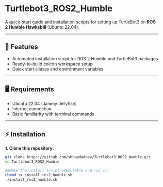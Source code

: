 ﻿# Turtlebot3_ROS2_Humble

A quick-start guide and installation scripts for setting up [TurtleBot3](https://emanual.robotis.com/docs/en/platform/turtlebot3/overview/) on **ROS 2 Humble Hawksbill** (Ubuntu 22.04).

---

## 🚀 Features

- Automated installation script for ROS 2 Humble and TurtleBot3 packages
- Ready-to-build colcon workspace setup
- Quick start aliases and environment variables

---

## 🖥️ Requirements

- Ubuntu 22.04 (Jammy Jellyfish)
- Internet connection
- Basic familiarity with terminal commands

---

## ⚡ Installation

**1. Clone this repository:**
```bash
git clone https://github.com/shbaydadaev/Turtlebot3_ROS2_Humble.git
cd Turtlebot3_ROS2_Humble

##Make the install script executable and run it:
chmod +x install_ros2_humble.sh
./install_ros2_humble.sh
